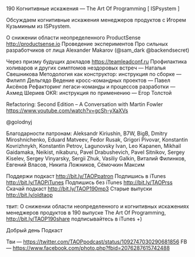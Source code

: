 190 Когнитивные искажения — The Art Of Programming [ ISPsystem ]

Обсуждаем когнитивные искажения менеджеров продуктов с Игорем Кузьминым из ISPsystem.

О снижении области неопределенного
ProductSense http://productsense.io
Проведение экспериментов
Про сильных разработчиков от лица Alexander Makarov (@sam_dark @backendsecret)

Через призму будущих докладов https://teamleadconf.ru
Профилактика холиваров и других симптомов нездоровых встреч — Наталья Свешникова
Методология как конструктор: инструкция по сборке — Филипп Дельгядо
Ведение кросс-командных проектов — Павел Аксёнов
Рефакторинг легаси-команды и процессов разработки — Ахмед Шериев
OKR: инструкция по применению — Егор Толстой

Refactoring: Second Edition – A Conversation with Martin Fowler https://www.youtube.com/watch?v=gcSh-yXaXVs

@golodnyj


Благодарности патронам:
Aleksandr Kiriushin, B7W, BigB, Dmitry Miroshnichenko, Eduard Matveev, Fedor Rusak, Grigori Pivovar, Konstantin Kovrizhnykh, Konstantin Petrov, Lagunovsky Ivan, Leo Kapanen, Mikhail Gaidamaka, Neikist, nikaburu, Pavel Drabushevich, Pavel Sitnikov, Sergey Kiselev, Sergey Vinyarsky, Sergii Zhuk, Vasiliy Galkin, Виталий Филинков, Евгений Власов, Никита Ложников, Сёмочкин Максим

Поддержи подкаст http://bit.ly/TAOPpatron
Подпишись в iTunes http://bit.ly/TAOPiTunes
Подпишись без iTunes http://bit.ly/TAOPrss
Скачай подкаст http://bit.ly/TAOP190mp3
Старые выпуски http://bit.ly/oldtaop

твит: 
О снижении области неопределенного и когнитивных искажениях менеджеров продуктов в 190 выпуске The Art Of Programming,  http://bit.ly/TAOP190share подписывайтесь в iTunes +)  




Добрый день
Подкаст

Тви — https://twitter.com/TAOPpodcast/status/1092747030290681856
FB — https://www.facebook.com/photo.php?fbid=2076287615742488